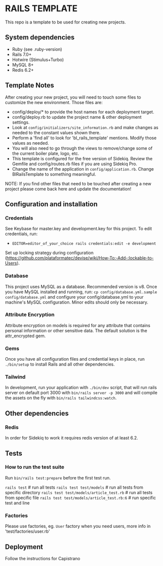 # RAILS TEMPLATE 
This repo is a template to be used for creating new projects.

## System dependencies                                                                                                                                  
  - Ruby (see .ruby-version)
  - Rails 7.0+
  - Hotwire (Stimulus+Turbo)
  - MySQL 8+  
  - Redis 6.2+

## Template Notes
After creating your new project, you will need to touch some files to customize the new environment. Those files are:  

- config/deploy/* to provide the host names for each deployment target.
- config/deploy.rb to update the project name & other deployment settings.
- Look at `config/initializers/site_information.rb` and make changes as needed to the constant values shown there.
- Perform a 'find all' to look for 'bl_rails_template' mentions. Modify those values as needed.
- You will also need to go through the views to remove/change some of the current boiler plate, logo, etc.
- This template is configured for the free version of Sidekiq. Review the Gemfile and config/routes.rb files if you are using Sidekiq Pro.
- Change the name of the application in `config/application.rb`. Change BlRailsTemplate to something meaningful.

NOTE: If you find other files that need to be touched after creating a new project please come back here and update the documentation!

## Configuration and installation

### Credentials 

See Keybase for master.key and development.key for this project.
To edit credentials, run:
  - `EDITOR=editor_of_your_choice rails credentials:edit -e development`

Set up locking strategy during configuration (https://github.com/plataformatec/devise/wiki/How-To:-Add-:lockable-to-Users). 

### Database

This project uses MySQL as a database. Recommended version is v8. Once you have MySQL installed and running, run:
  `cp config/database.yml.sample config/database.yml`
and configure your config/database.yml to your machine's MySQL configuration. Minor edits should only be necessary.

### Attribute Encryption
Attribute encryption on models is required for any attribute that contains personal information or other sensitive data. The default solution is the attr_encrypted gem.

### Gems

Once you have all configuration files and credential keys in place, run `./bin/setup` to install Rails and all other dependencies. 

### Tailwind
In development, run your application with `./bin/dev` script, that will run rails server on default port 3000 with `bin/rails server -p 3000` and will compile the assets on the fly with `bin/rails tailwindcss:watch`. 

## Other dependencies 

### Redis
In order for Sidekiq to work it requires redis version of at least 6.2.

## Tests 

### How to run the test suite
Run `bin/rails test:prepare` before the first test run.

  `rails test` # run all tests
  `rails test test/models` # run all tests from specific directory
  `rails test test/models/article_test.rb` # run all tests from specific file
  `rails test test/models/article_test.rb:6` # run specific test and line

### Factories
Please use factories, eg. `User` factory when you need users, more info in 'test/factories/user.rb'


## Deployment
Follow the instructions for Capistrano
